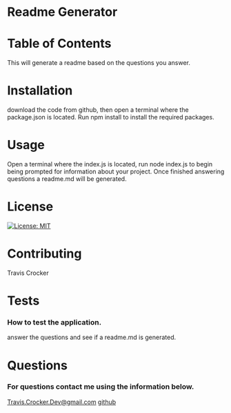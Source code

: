 
# Readme Generator
# Table of Contents
This will generate a readme based on the questions you answer.
# Installation
download the code from github, then open a terminal where the package.json is located. Run npm install to install the required packages.
# Usage
Open a terminal where the index.js is located, run node index.js to begin being prompted for information about your project. Once finished answering questions a readme.md will be generated.
# License
[![License: MIT](https://img.shields.io/badge/License-MIT-yellow.svg)](https://opensource.org/licenses/MIT)
# Contributing
Travis Crocker
# Tests
### How to test the application.
answer the questions and see if a readme.md is generated.
# Questions
### For questions contact me using the information below.
Travis.Crocker.Dev@gmail.com [github](https://github.com/tmcrocker89)
